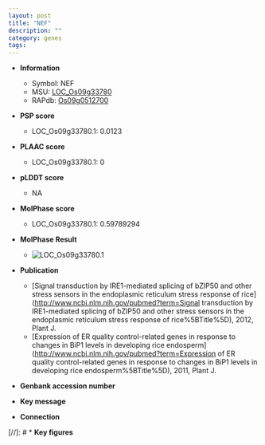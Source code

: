 ```yaml
---
layout: post
title: "NEF"
description: ""
category: genes
tags: 
---
```


* **Information**  
    + Symbol: NEF  
    + MSU: [LOC_Os09g33780](http://rice.plantbiology.msu.edu/cgi-bin/ORF_infopage.cgi?orf=LOC_Os09g33780)  
    + RAPdb: [Os09g0512700](http://rapdb.dna.affrc.go.jp/viewer/gbrowse_details/irgsp1?name=Os09g0512700)  

* **PSP score**  
    + LOC_Os09g33780.1: 0.0123 

* **PLAAC score**  
    + LOC_Os09g33780.1: 0 

* **pLDDT score**
    + NA


* **MolPhase score**
    + LOC_Os09g33780.1: 0.59789294

* **MolPhase Result**
    + ![LOC_Os09g33780.1](https://304243504.github.io/Pictures/LOC_Os09g/LOC_Os09g33780.1.png)

* **Publication**  
    + [Signal transduction by IRE1-mediated splicing of bZIP50 and other stress sensors in the endoplasmic reticulum stress response of rice](http://www.ncbi.nlm.nih.gov/pubmed?term=Signal transduction by IRE1-mediated splicing of bZIP50 and other stress sensors in the endoplasmic reticulum stress response of rice%5BTitle%5D), 2012, Plant J.
    + [Expression of ER quality control-related genes in response to changes in BiP1 levels in developing rice endosperm](http://www.ncbi.nlm.nih.gov/pubmed?term=Expression of ER quality control-related genes in response to changes in BiP1 levels in developing rice endosperm%5BTitle%5D), 2011, Plant J.

* **Genbank accession number**  

* **Key message**  

* **Connection**  

[//]: # * **Key figures**  


